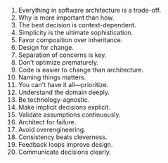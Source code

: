 1. Everything in software architecture is a trade-off.  
2. Why is more important than how.  
3. The best decision is context-dependent.  
4. Simplicity is the ultimate sophistication.  
5. Favor composition over inheritance.  
6. Design for change.  
7. Separation of concerns is key.  
8. Don’t optimize prematurely.  
9. Code is easier to change than architecture.  
10. Naming things matters.  
11. You can't have it all—prioritize.  
12. Understand the domain deeply.  
13. Be technology-agnostic.  
14. Make implicit decisions explicit.  
15. Validate assumptions continuously.  
16. Architect for failure.  
17. Avoid overengineering.  
18. Consistency beats cleverness.  
19. Feedback loops improve design.  
20. Communicate decisions clearly.